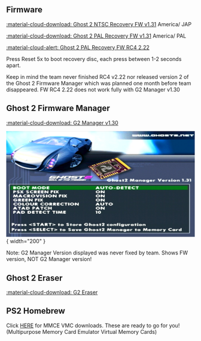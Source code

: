 ## Firmware
[:material-cloud-download: Ghost 2 NTSC Recovery FW v1.31](firmware/gh2_ntsc_sw_1.31.rar) America/ JAP

[:material-cloud-download: Ghost 2 PAL Recovery FW v1.31](firmware/gh2_pal_sw_1.31.rar) America/ PAL

[:material-cloud-alert: Ghost 2 PAL Recovery FW RC4 2.22](firmware/G2_Fw_RC4_v2-22.rar)

Press Reset 5x to boot recovery disc, each press between 1-2 seconds apart.

Keep in mind the team never finished RC4 v2.22 nor released version 2 of the Ghost 2 Firmware Manager which was planned one month before team disappeared. FW RC4 2.22 does not work fully with G2 Manager v1.30


## Ghost 2 Firmware Manager
[:material-cloud-download: G2 Manager v1.30](firmware/gh2mangr_1.30.rar)

![G2Manager 1.31 Pic](assets/g2manager130.png){ width="200" }

Note: G2 Manager Version displayed was never fixed by team. Shows FW version, NOT G2 Manager version!


## Ghost 2 Eraser
[:material-cloud-download: G2 Eraser](firmware/gh2erase.rar)


## PS2 Homebrew
Click [HERE](docs/homebrew/index.md) for MMCE VMC downloads. These are ready to go for you! (Multipurpose Memory Card Emulator Virtual Memory Cards)
